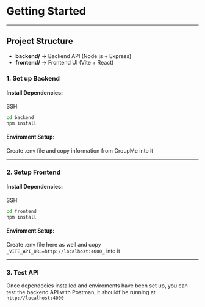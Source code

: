 # Getting Started

---

## Project Structure

- **backend/** → Backend API (Node.js + Express)
- **frontend/** → Frontend UI (Vite + React)

### 1. Set up Backend

#### Install Dependencies:

SSH:

```bash
cd backend
npm install
```

#### Enviroment Setup:

Create .env file and copy information from GroupMe into it

---

### 2. Setup Frontend

#### Install Dependencies:

SSH:

```bash
cd frontend
npm install
```

#### Enviroment Setup:

Create .env file here as well and copy `_VITE_API_URL=http://localhost:4000_` into it

---

### 3. Test API

Once dependecies installed and enviroments have been set up, you can test the backend API with Postman, it shouldf be running at `http://localhost:4000`
